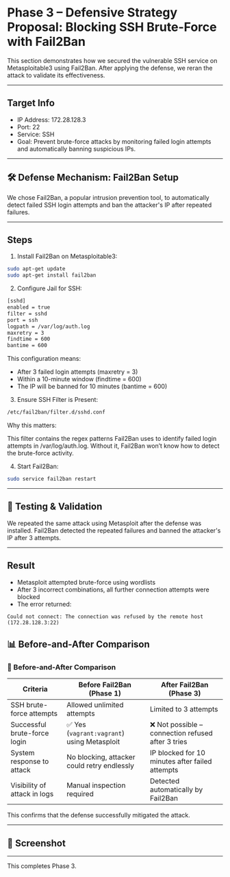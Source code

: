 ﻿# Phase 3 – Defensive Strategy Proposal: Blocking SSH Brute-Force with Fail2Ban


This section demonstrates how we secured the vulnerable SSH service on Metasploitable3 using Fail2Ban. After applying the defense, we reran the attack to validate its effectiveness.

---

## Target Info

- IP Address: 172.28.128.3
- Port: 22
- Service: SSH
- Goal: Prevent brute-force attacks by monitoring failed login attempts and automatically banning suspicious IPs.

---

## 🛠 Defense Mechanism: Fail2Ban Setup

We chose Fail2Ban, a popular intrusion prevention tool, to automatically detect failed SSH login attempts and ban the attacker's IP after repeated failures.

---

## Steps

1. Install Fail2Ban on Metasploitable3:

```bash
sudo apt-get update
sudo apt-get install fail2ban
```

2. Configure Jail for SSH:

```bash
[sshd]
enabled = true
filter = sshd
port = ssh
logpath = /var/log/auth.log
maxretry = 3
findtime = 600
bantime = 600
```
This configuration means:

- After 3 failed login attempts (maxretry = 3)
- Within a 10-minute window (findtime = 600)
- The IP will be banned for 10 minutes (bantime = 600)



3. Ensure SSH Filter is Present:

```bash
/etc/fail2ban/filter.d/sshd.conf
```
Why this matters:

This filter contains the regex patterns Fail2Ban uses to identify failed login attempts in /var/log/auth.log. Without it, Fail2Ban won’t know how to detect the brute-force activity.

4. Start Fail2Ban:

```bash
sudo service fail2ban restart
```

---

## 🔁 Testing & Validation

We repeated the same attack using Metasploit after the defense was installed. Fail2Ban detected the repeated failures and banned the attacker's IP after 3 attempts.

---

## Result

- Metasploit attempted brute-force using wordlists
- After 3 incorrect combinations, all further connection attempts were blocked
- The error returned:
  
```
Could not connect: The connection was refused by the remote host (172.28.128.3:22)
```
## 📊 Before-and-After Comparison


### 🔄 Before-and-After Comparison

| **Criteria**                    | **Before Fail2Ban (Phase 1)**                          | **After Fail2Ban (Phase 3)**                          |
|---------------------------------|--------------------------------------------------------|--------------------------------------------------------|
| SSH brute-force attempts        | Allowed unlimited attempts                            | Limited to 3 attempts                                  |
| Successful brute-force login    | ✅ Yes (`vagrant:vagrant`) using Metasploit            | ❌ Not possible – connection refused after 3 tries     |
| System response to attack       | No blocking, attacker could retry endlessly           | IP blocked for 10 minutes after failed attempts        |
| Visibility of attack in logs    | Manual inspection required                            | Detected automatically by Fail2Ban                    |

This confirms that the defense successfully mitigated the attack.

---

## 📸 Screenshot


---

This completes Phase 3.
